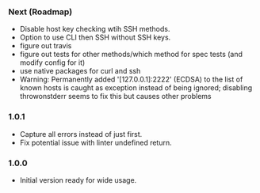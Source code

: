 ### Next (Roadmap)
- Disable host key checking wtih SSH methods.
- Option to use CLI then SSH without SSH keys.
- figure out travis
- figure out tests for other methods/which method for spec tests (and modify config for it)
- use native packages for curl and ssh
- Warning: Permanently added '[127.0.0.1]:2222' (ECDSA) to the list of known hosts is caught as exception instead of being ignored; disabling throwonstderr seems to fix this but causes other problems

### 1.0.1
- Capture all errors instead of just first.
- Fix potential issue with linter undefined return.

### 1.0.0
- Initial version ready for wide usage.
